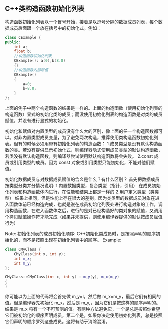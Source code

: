 ## C++类构造函数初始化列表

构造函数初始化列表以一个冒号开始，接着是以逗号分隔的数据成员列表，每个数据成员后面跟一个放在括号中的初始化式。例如：

```c++
class CExample {
public:
    int a;
    float b;
    //构造函数初始化列表
    CExample(): a(0),b(8.8)
    {}
    //构造函数内部赋值
    CExample()
    {
        a=0;
        b=8.8;
    }
};
```

上面的例子中两个构造函数的结果是一样的。上面的构造函数（使用初始化列表的构造函数）显式的初始化类的成员；而没使用初始化列表的构造函数是对类的成员赋值，并没有进行显式的初始化。

初始化和赋值对内置类型的成员没有什么大的区别，像上面的任一个构造函数都可以。对非内置类型成员变量，为了避免两次构造，推荐使用类构造函数初始化列表。但有的时候必须用带有初始化列表的构造函数： 1.成员类型是没有默认构造函数的类。若没有提供显示初始化式，则编译器隐式使用成员类型的默认构造函数，若类没有默认构造函数，则编译器尝试使用默认构造函数将会失败。
2.const 成员或引用类型的成员。因为 const 对象或引用类型只能初始化，不能对他们赋值。

初始化数据成员与对数据成员赋值的含义是什么？有什么区别？
首先把数据成员按类型分类并分情况说明: 1.内置数据类型，复合类型（指针，引用）
在成员初始化列表和构造函数体内进行，在性能和结果上都是一样的 2.用户定义类型（类类型）
结果上相同，但是性能上存在很大的差别。因为类类型的数据成员对象在进入函数体前已经构造完成，也就是说在成员初始化列表处进行构造对象的工作，调用构造函数，在进入函数体之后，进行的是对已经构造好的类对象的赋值，又调用个拷贝赋值操作符才能完成（如果并未提供，则使用编译器提供的默认按成员赋值行为）

Note:
初始化列表的成员初始化顺序:
C++初始化类成员时，是按照声明的顺序初始化的，而不是按照出现在初始化列表中的顺序。
Example:

```c++
class CMyClass {
    CMyClass(int x, int y);
    int m_x;
    int m_y;
};

CMyClass::CMyClass(int x, int y) : m_y(y), m_x(m_y)
{
}
```

你可能以为上面的代码将会首先做 m_y=I，然后做 m_x=m_y，最后它们有相同的值。但是编译器先初始化 m_x，然后是 m_y,，因为它们是按这样的顺序声明的。结果是 m_x 将有一个不可预测的值。有两种方法避免它，一个是总是按照你希望它们被初始化的顺序声明成员，第二个是，如果你决定使用初始化列表，总是按照它们声明的顺序罗列这些成员。这将有助于消除混淆。
